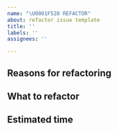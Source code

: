 ```yaml
---
name: "\U0001F528 REFACTOR"
about: refactor issue template
title: ''
labels: ''
assignees: ''

---
```


## Reasons for refactoring


## What to refactor


## Estimated time
